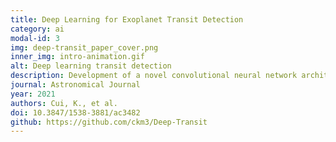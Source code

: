 ```yaml
---
title: Deep Learning for Exoplanet Transit Detection
category: ai
modal-id: 3
img: deep-transit_paper_cover.png
inner_img: intro-animation.gif
alt: Deep learning transit detection
description: Development of a novel convolutional neural network architecture for automated detection of planetary transits in photometric time series. Our method, based on proven computer vision frameworks, achieves 94% precision and 95% recall for transits with signal-to-noise ratios above 6. The algorithm significantly reduces false positive rates compared to traditional detection methods and has been successfully applied to Kepler and TESS datasets.
journal: Astronomical Journal
year: 2021
authors: Cui, K., et al.
doi: 10.3847/1538-3881/ac3482
github: https://github.com/ckm3/Deep-Transit
---
```


